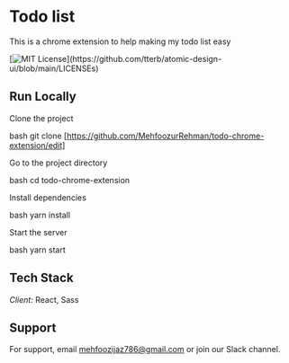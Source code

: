 # Todo list

This is a chrome extension to help making my todo list easy

[![MIT License](https://img.shields.io/apm/l/atomic-design-ui.svg?)](https://github.com/tterb/atomic-design-ui/blob/main/LICENSEs)


## Run Locally

Clone the project

bash
  git clone [https://github.com/MehfoozurRehman/todo-chrome-extension/edit]


Go to the project directory

bash
  cd todo-chrome-extension

Install dependencies

bash
  yarn install


Start the server

bash
  yarn start



## Tech Stack

*Client:* React, Sass


## Support

For support, email mehfoozijaz786@gmail.com or join our Slack channel.
